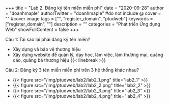 +++
title = "Lab 2. Đăng ký tên miền miễn phí"
date = "2020-09-28"
author = "doanhmaple"
authorTwitter = "doanhmaple" #do not include @
cover = "" #cover image
tags = ["", "register_domain", "ptudweb"]
keywords = ["register_domain", ""]
description = ""
categories = "Phát triển Ứng dụng Web"
showFullContent = false
+++

Câu 1: Tại sao lại phải đăng ký tên miền?
- Xây dựng và bảo vệ thương hiệu
- Xây dựng website để quản lý, dạy học, làm việc, làm thương mại, quảng cáo, quảng bá thương hiệu
{{< linebreak >}}

Câu 2: Đăng ký 3 tên miền miễn phí trên 3 hệ thống khác nhau?
- {{< figure src="/img/ptudweb/lab2/lab2_1.png" title="lab2_1" >}}
- {{< figure src="/img/ptudweb/lab2/lab2_2.png" title="lab2_2" >}}
- {{< figure src="/img/ptudweb/lab2/lab2_3.png" title="lab2_3" >}}
- {{< figure src="/img/ptudweb/lab2/lab2_4.png" title="lab2_4" >}}